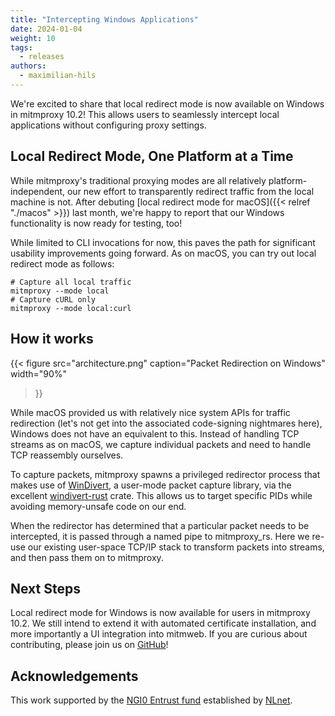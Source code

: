 ```yaml
---
title: "Intercepting Windows Applications"
date: 2024-01-04
weight: 10
tags:
  - releases
authors:
  - maximilian-hils
---
```


We're excited to share that local redirect mode is now available on Windows in mitmproxy 10.2!
This allows users to seamlessly intercept local applications without configuring proxy settings.

<!--more-->

## Local Redirect Mode, One Platform at a Time

While mitmproxy's traditional proxying modes are all relatively platform-independent, 
our new effort to transparently redirect traffic from the local machine is not.
After debuting [local redirect mode for macOS]({{< relref "./macos" >}}) last month,
we're happy to report that our Windows functionality is now ready for testing, too!

While limited to CLI invocations for now, this paves the path for significant usability improvements 
going forward. As on macOS, you can try out local redirect mode as follows:

```shell
# Capture all local traffic
mitmproxy --mode local
# Capture cURL only
mitmproxy --mode local:curl
```

## How it works

{{<
figure src="architecture.png"
caption="Packet Redirection on Windows"
width="90%"
>}}


While macOS provided us with relatively nice system APIs
for traffic redirection (let's not get into the associated code-signing nightmares here),
Windows does not have an equivalent to this. Instead of handling TCP streams as on macOS, 
we capture individual packets and need to handle TCP reassembly ourselves.

To capture packets, mitmproxy spawns a privileged redirector process that makes use of [WinDivert], 
a user-mode packet capture library, via the excellent [windivert-rust] crate.
This allows us to target specific PIDs while avoiding memory-unsafe code on our end.

When the redirector has determined that a particular packet needs to be intercepted, 
it is passed through a named pipe to mitmproxy_rs. Here we re-use our existing user-space 
TCP/IP stack to transform packets into streams, and then pass them on to mitmproxy.

[WinDivert]: https://reqrypt.org/windivert.html
[windivert-rust]: https://github.com/Rubensei/windivert-rust

## Next Steps

Local redirect mode for Windows is now available for users in mitmproxy 10.2.
We still intend to extend it with automated certificate installation, and more importantly a UI
integration into mitmweb. If you are curious about contributing, please join us on [GitHub]!

[GitHub]: https://github.com/mitmproxy/mitmproxy/issues/6531

## Acknowledgements

This work supported by the [NGI0 Entrust fund] established by [NLnet].

[NGI0 Entrust fund]: https://nlnet.nl/entrust/
[NLnet]: https://nlnet.nl/